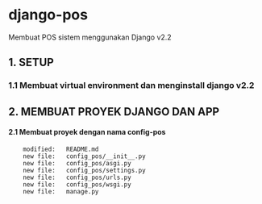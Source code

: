# django-pos
Membuat POS sistem menggunakan Django v2.2


## 1. SETUP 


### 1.1 Membuat virtual environment dan menginstall django v2.2


## 2. MEMBUAT PROYEK DJANGO DAN APP


#### 2.1 Membuat proyek dengan nama config-pos

        modified:   README.md
        new file:   config_pos/__init__.py
        new file:   config_pos/asgi.py
        new file:   config_pos/settings.py
        new file:   config_pos/urls.py
        new file:   config_pos/wsgi.py
        new file:   manage.py
